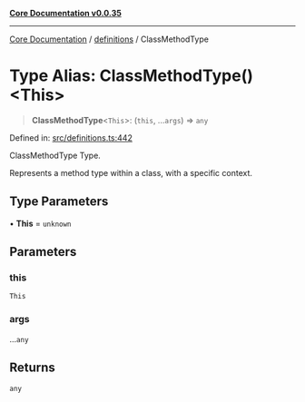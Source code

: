 [**Core Documentation v0.0.35**](../../README.md)

***

[Core Documentation](../../modules.md) / [definitions](../README.md) / ClassMethodType

# Type Alias: ClassMethodType()\<This\>

> **ClassMethodType**\<`This`\>: (`this`, ...`args`) => `any`

Defined in: [src/definitions.ts:442](https://github.com/stonemjs/core/blob/c9d95b58ccfb8efcaba0bed7bbf19084836cc28d/src/definitions.ts#L442)

ClassMethodType Type.

Represents a method type within a class, with a specific context.

## Type Parameters

• **This** = `unknown`

## Parameters

### this

`This`

### args

...`any`

## Returns

`any`
